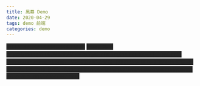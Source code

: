 ```yaml
---
title: 黑幕 Demo
date: 2020-04-29
tags: demo 前端
categories: demo
---
```


<style>
.heimu,
.heimu rt {
  background-color: #252525;
}

.heimu,
.heimu a,
a .heimu,
a.new .heimu,
span.heimu a.new,
span.heimu a.external,
span.heimu a.external:visited,
span.heimu a.extiw,
span.heimu a.extiw:visited,
span.heimu a.mw-disambig,
span.heimu a.mw-redirect {
  transition: color 0.13s linear;
  color: #252525;
  text-shadow: none;
}

span.heimu:hover,
span.heimu:active {
  color: white;
}

span.heimu:hover a,
a:hover span.heimu {
  color: lightblue;
}

span.heimu:hover a:visited,
a:visited:hover span.heimu {
  color: #c5cae9;
}

span.heimu:hover a.new,
a.new:hover span.heimu {
  color: #fcc;
}

span.heimu a.new:hover:visited,
a.new:hover:visited span.heimu {
  color: #ef9a9a;
}

span.heimu:hover a.extiw:visited,
a.extiw:visited:hover span.heimu {
  color: #d1c4e9;
}


/*阅读更多：https://moegirl.uk/MediaWiki:Gadget-site-styles.css 本文引自萌娘百科(https://zh.moegirl.org)，文字内容默认使用《知识共享 署名-非商业性使用-相同方式共享 3.0》协议。*/
</style>

<span class="heimu" title="你知道的太多了">233333333333333333333333</span>
<span class="heimu" title="你知道的太多了">
阅读更多：https://moegirl.uk/MediaWiki:Gadget-site-styles.css 本文引自萌娘百科(https://zh.moegirl.org)，文字内容默认使用《知识共享 署名-非商业性使用-相同方式共享 3.0》协议。Special Thanks To:https://www.cnblogs.com/send-off-a-friend/p/12355387.html
</span>
